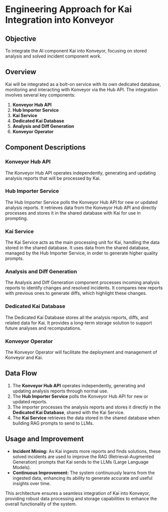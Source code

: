 # Engineering Approach for Kai Integration into Konveyor

## Objective

To integrate the AI component Kai into Konveyor, focusing on stored analysis and solved incident component work.

## Overview

Kai will be integrated as a bolt-on service with its own dedicated database, monitoring and interacting with Konveyor via the Hub API. The integration involves several key components:

1. **Konveyor Hub API**
1. **Hub Importer Service**
1. **Kai Service**
1. **Dedicated Kai Database**
1. **Analysis and Diff Generation**
1. **Konveyor Operator**

## Component Descriptions

### Konveyor Hub API

The Konveyor Hub API operates independently, generating and updating analysis reports that will be processed by Kai.

### Hub Importer Service

The Hub Importer Service polls the Konveyor Hub API for new or updated analysis reports. It retrieves data from the Konveyor Hub API and directly processes and stores it in the shared database with Kai for use in prompting.

### Kai Service

The Kai Service acts as the main processing unit for Kai, handling the data stored in the shared database. It uses data from the shared database, managed by the Hub Importer Service, in order to generate higher quality prompts.

### Analysis and Diff Generation

The Analysis and Diff Generation component processes incoming analysis reports to identify changes and resolved incidents. It compares new reports with previous ones to generate diffs, which highlight these changes.

### Dedicated Kai Database

The Dedicated Kai Database stores all the analysis reports, diffs, and related data for Kai. It provides a long-term storage solution to support future analyses and recomputations.

### Konveyor Operator

The Konveyor Operator will facilitate the deployment and management of Konveyor and Kai.

## Data Flow

1. The **Konveyor Hub API** operates independently, generating and updating analysis reports through normal use.
1. The **Hub Importer Service** polls the Konveyor Hub API for new or updated reports.
1. The importer processes the analysis reports and stores it directly in the **Dedicated Kai Database**, shared with the Kai Service.
1. The **Kai Service** retrieves the data stored in the shared database when building RAG prompts to send to LLMs.

## Usage and Improvement

- **Incident Mining:** As Kai ingests more reports and finds solutions, these solved incidents are used to improve the RAG (Retrieval-Augmented Generation) prompts that Kai sends to the LLMs (Large Language Models).
- **Continuous Improvement:** The system continuously learns from the ingested data, enhancing its ability to generate accurate and useful insights over time.

This architecture ensures a seamless integration of Kai into Konveyor, providing robust data processing and storage capabilities to enhance the overall functionality of the system.
